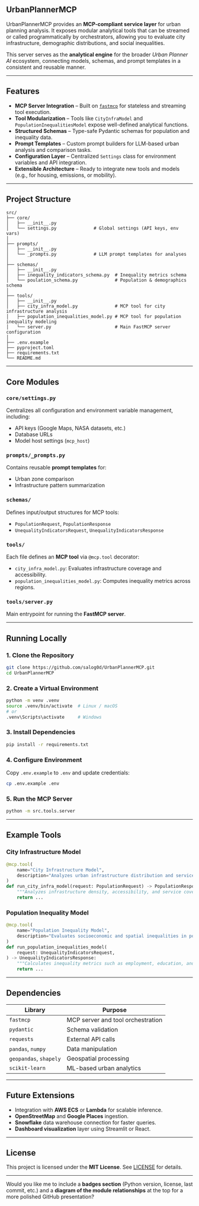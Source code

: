 
##  UrbanPlannerMCP

UrbanPlannerMCP provides an **MCP-compliant service layer** for urban planning analysis.
It exposes modular analytical tools that can be streamed or called programmatically by orchestrators, allowing you to evaluate city infrastructure, demographic distributions, and social inequalities.

This server serves as the **analytical engine** for the broader *Urban Planner AI* ecosystem, connecting models, schemas, and prompt templates in a consistent and reusable manner.

---

##  Features

* **MCP Server Integration** – Built on [`fastmcp`](https://github.com/modelcontextprotocol/fastmcp) for stateless and streaming tool execution.
* **Tool Modularization** – Tools like `CityInfraModel` and `PopulationInequalitiesModel` expose well-defined analytical functions.
* **Structured Schemas** – Type-safe Pydantic schemas for population and inequality data.
* **Prompt Templates** – Custom prompt builders for LLM-based urban analysis and comparison tasks.
* **Configuration Layer** – Centralized `Settings` class for environment variables and API integration.
* **Extensible Architecture** – Ready to integrate new tools and models (e.g., for housing, emissions, or mobility).

---

##  Project Structure

```
src/
├── core/
│   ├── __init__.py
│   └── settings.py              # Global settings (API keys, env vars)
│
├── prompts/
│   ├── __init__.py
│   └── _prompts.py              # LLM prompt templates for analyses
│
├── schemas/
│   ├── __init__.py
│   ├── inequality_indicators_schema.py  # Inequality metrics schema
│   └── poulation_schema.py              # Population & demographics schema
│
├── tools/
│   ├── __init__.py
│   ├── city_infra_model.py              # MCP tool for city infrastructure analysis
│   ├── population_inequalities_model.py # MCP tool for population inequality modeling
│   └── server.py                        # Main FastMCP server configuration
│
├── .env.example
├── pyproject.toml
├── requirements.txt
└── README.md
```

---

##  Core Modules

### `core/settings.py`

Centralizes all configuration and environment variable management, including:

* API keys (Google Maps, NASA datasets, etc.)
* Database URLs
* Model host settings (`mcp_host`)

### `prompts/_prompts.py`

Contains reusable **prompt templates** for:

* Urban zone comparison
* Infrastructure pattern summarization

### `schemas/`

Defines input/output structures for MCP tools:

* `PopulationRequest`, `PopulationResponse`
* `UnequalityIndicatorsRequest`, `UnequalityIndicatorsResponse`

### `tools/`

Each file defines an **MCP tool** via `@mcp.tool` decorator:

* `city_infra_model.py`: Evaluates infrastructure coverage and accessibility.
* `population_inequalities_model.py`: Computes inequality metrics across regions.

### `tools/server.py`

Main entrypoint for running the **FastMCP server**.

---

##  Running Locally

### 1. Clone the Repository

```bash
git clone https://github.com/salog0d/UrbanPlannerMCP.git
cd UrbanPlannerMCP
```

### 2. Create a Virtual Environment

```bash
python -m venv .venv
source .venv/bin/activate  # Linux / macOS
# or
.venv\Scripts\activate     # Windows
```

### 3. Install Dependencies

```bash
pip install -r requirements.txt
```

### 4. Configure Environment

Copy `.env.example` to `.env` and update credentials:

```bash
cp .env.example .env
```

### 5. Run the MCP Server

```bash
python -m src.tools.server
```

---

##  Example Tools

### City Infrastructure Model

```python
@mcp.tool(
    name="City Infrastructure Model",
    description="Analyzes urban infrastructure distribution and service availability using demographic and spatial indicators.",
)
def run_city_infra_model(request: PopulationRequest) -> PopulationResponse:
    """Analyzes infrastructure density, accessibility, and service coverage across city zones."""
    return ...
```

### Population Inequality Model

```python
@mcp.tool(
    name="Population Inequality Model",
    description="Evaluates socioeconomic and spatial inequalities in population data using government and NASA datasets.",
)
def run_population_inequalities_model(
    request: UnequalityIndicatorsRequest,
) -> UnequalityIndicatorsResponse:
    """Calculates inequality metrics such as employment, education, and health access disparities."""
    return ...
```

---

##  Dependencies

| Library                | Purpose                           |
| ---------------------- | --------------------------------- |
| `fastmcp`              | MCP server and tool orchestration |
| `pydantic`             | Schema validation                 |
| `requests`             | External API calls                |
| `pandas`, `numpy`      | Data manipulation                 |
| `geopandas`, `shapely` | Geospatial processing             |
| `scikit-learn`         | ML-based urban analytics          |

---

##  Future Extensions

* Integration with **AWS ECS** or **Lambda** for scalable inference.
* **OpenStreetMap** and **Google Places** ingestion.
* **Snowflake** data warehouse connection for faster queries.
* **Dashboard visualization** layer using Streamlit or React.

---

##  License

This project is licensed under the **MIT License**.
See [LICENSE](LICENSE) for details.

---

Would you like me to include a **badges section** (Python version, license, last commit, etc.) and a **diagram of the module relationships** at the top for a more polished GitHub presentation?


